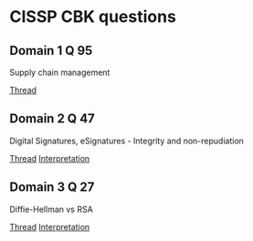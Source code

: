 # CISSP CBK questions

## Domain 1 Q 95

Supply chain management

[Thread](https://www.reddit.com/r/cissp/comments/zb79dw/cissp_official_practice_tests_domain_1_question_95/)

## Domain 2 Q 47

Digital Signatures, eSignatures - Integrity and non-repudiation

[Thread](https://www.reddit.com/r/cissp/comments/zacw87/dont_digital_signatures_ensure_integrity_and/?utm_source=share&utm_medium=web2x&context=3)
[Interpretation](https://www.reddit.com/r/cissp/comments/zacw87/comment/iyp9jhe/?utm_source=share&utm_medium=web2x&context=3)

## Domain 3 Q 27

Diffie-Hellman vs RSA

[Thread](https://www.reddit.com/r/cissp/comments/zmwsm3/diffiehellman_vs_rsa_cissp_official_practice/?utm_source=share&utm_medium=web2x&context=3)
[Interpretation](https://www.reddit.com/r/cissp/comments/zmwsm3/comment/j0e770e/?utm_source=share&utm_medium=web2x&context=3)

